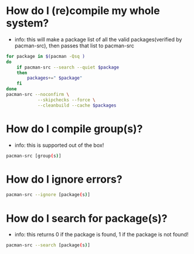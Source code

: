 # How do I (re)compile my whole system?
* info: this will make a package list of all the valid packages(verified by pacman-src), then passes that list to pacman-src

```sh
for package in $(pacman -Qsq )
do 
    if pacman-src --search --quiet $package
    then 
        packages+=" $package"
    fi
done
pacman-src --noconfirm \
            --skipchecks --force \
            --cleanbuild --cache $packages
```

# How do I compile group(s)?
* info: this is supported out of the box!

```sh
pacman-src [group(s)]
```
# How do I ignore errors?
```sh
pacman-src --ignore [package(s)]
```
# How do I search for package(s)?
* info: this returns 0 if the package is found, 1 if the package is not found!

```sh
pacman-src --search [package(s)]
```
